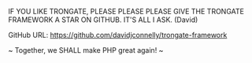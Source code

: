 IF YOU LIKE TRONGATE, PLEASE PLEASE PLEASE GIVE THE TRONGATE FRAMEWORK 
A STAR ON GITHUB.  IT'S ALL I ASK.  (David)

GitHub URL:
https://github.com/davidjconnelly/trongate-framework


~ Together, we SHALL make PHP great again! ~